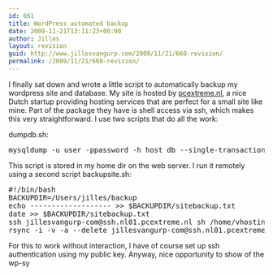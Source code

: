 ```yaml
---
id: 661
title: WordPress automated backup
date: 2009-11-21T13:11:23+00:00
author: Jilles
layout: revision
guid: http://www.jillesvangurp.com/2009/11/21/660-revision/
permalink: /2009/11/21/660-revision/
---
```

I finally sat down and wrote a little script to automatically backup my wordpress site and database. My site is hosted by <a href="http://www.pcextreme.nl">pcextreme.nl</a>, a nice Dutch startup providing hosting services that are perfect for a small site like mine. Part of the package they have is shell access via ssh, which makes this very straightforward. I use two scripts that do all the work:

dumpdb.sh:

<pre lang="bash">
mysqldump -u user -ppassword -h host db --single-transaction | gzip -9 > ~/wordpress.sql.gz
</pre>

This script is stored in my home dir on the web server. I run it remotely using a second script backupsite.sh:

<pre lang="bash">
#!/bin/bash
BACKUPDIR=/Users/jilles/backup
echo ------------------- >> $BACKUPDIR/sitebackup.txt
date >> $BACKUPDIR/sitebackup.txt
ssh jillesvangurp-com@ssh.nl01.pcextreme.nl sh /home/vhosting/m/vhost0002738/dumpdb.sh
rsync -i -v -a --delete jillesvangurp-com@ssh.nl01.pcextreme.nl:~ $BACKUPDIR >> $BACKUPDIR/sitebackup.txt
</pre>

For this to work without interaction, I have of course set up ssh authentication using my public key. Anyway, nice opportunity to show of the wp-sy